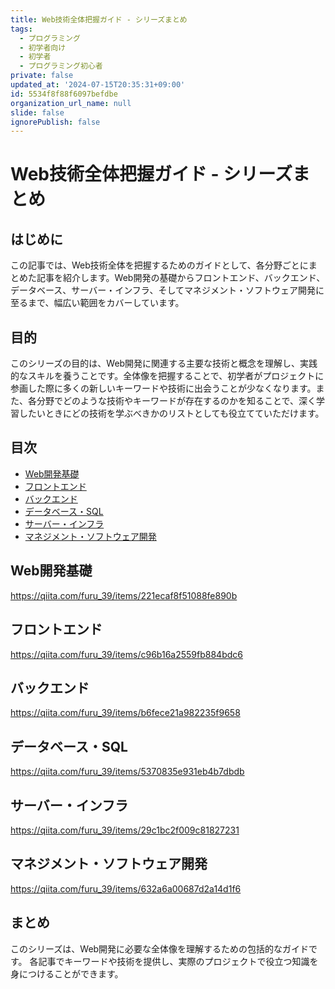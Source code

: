 ```yaml
---
title: Web技術全体把握ガイド - シリーズまとめ
tags:
  - プログラミング
  - 初学者向け
  - 初学者
  - プログラミング初心者
private: false
updated_at: '2024-07-15T20:35:31+09:00'
id: 5534f8f88f6097befdbe
organization_url_name: null
slide: false
ignorePublish: false
---
```

# Web技術全体把握ガイド - シリーズまとめ

## はじめに
この記事では、Web技術全体を把握するためのガイドとして、各分野ごとにまとめた記事を紹介します。Web開発の基礎からフロントエンド、バックエンド、データベース、サーバー・インフラ、そしてマネジメント・ソフトウェア開発に至るまで、幅広い範囲をカバーしています。

## 目的
このシリーズの目的は、Web開発に関連する主要な技術と概念を理解し、実践的なスキルを養うことです。全体像を把握することで、初学者がプロジェクトに参画した際に多くの新しいキーワードや技術に出会うことが少なくなります。また、各分野でどのような技術やキーワードが存在するのかを知ることで、深く学習したいときにどの技術を学ぶべきかのリストとしても役立てていただけます。


## 目次
- [Web開発基礎](#web開発基礎)
- [フロントエンド](#フロントエンド)
- [バックエンド](#バックエンド)
- [データベース・SQL](#データベース・sql)
- [サーバー・インフラ](#サーバー・インフラ)
- [マネジメント・ソフトウェア開発](#マネジメント・ソフトウェア開発)

## Web開発基礎
https://qiita.com/furu_39/items/221ecaf8f51088fe890b

## フロントエンド
https://qiita.com/furu_39/items/c96b16a2559fb884bdc6

## バックエンド
https://qiita.com/furu_39/items/b6fece21a982235f9658

## データベース・SQL
https://qiita.com/furu_39/items/5370835e931eb4b7dbdb

## サーバー・インフラ
https://qiita.com/furu_39/items/29c1bc2f009c81827231

## マネジメント・ソフトウェア開発
https://qiita.com/furu_39/items/632a6a00687d2a14d1f6

## まとめ
このシリーズは、Web開発に必要な全体像を理解するための包括的なガイドです。
各記事でキーワードや技術を提供し、実際のプロジェクトで役立つ知識を身につけることができます。
